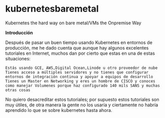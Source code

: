 # kubernetesbaremetal
Kubernetes the hard way on bare metal/VMs  the  Onpremise Way 

**Introducción**

Después de pasar un buen tiempo usando Kubernetes en entornos de producción, me he dado cuenta que aunque 
hay algunos excelentes tutoriales en Internet, muchos dan por cierto que estas en una de estas situaciones:

    Estás usando GCE, AWS,Digital Ocean,Linode u otro proveedor de nube
    Tienes acceso a múltiples servidores y no tienes que configurar entornos de integración continua y apoyar a equipos de desarrollo
    Tienes un Master en Networking y eres un hombre de CISCO y conoces como manejar Volumenes porque haz configurado 140 mils SANS y muchas otras cosas

No quiero desacreditar estos tutoriales; por supuesto estos tutoriales son muy útiles, de otra manera la gente no los usaría y ciertamente no habría aprendido lo que se sobre kubernetes hasta ahora.



